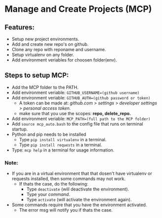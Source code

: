 # Manage and Create Projects (MCP)

## Features:
- Setup new project environments.
- Add and create new repo's on github.
- Clone any repo with reponame and username.
- Setup virtualenv on any folder.
- Add environment veriables for choosen folder(env).

## Steps to setup MCP:
- Add the MCP folder to the PATH.
- Add environment veriable: `GITHUB_USERNAME=(github username)`
- Add environment veriable: `GITHUB_AUTH=(github password or token)`
  - A token can be made at: *github.com > settings > developer settings > personal access token.*
  - make sure that you use the scopes: **repo, delete_repo.**
- Add environment veriable: `MCP_PATH=(full path to the MCP folder)`
- Add `source mcp_auto.bash` to the config file that runs on terminal startup.
- Python and pip needs to be installed
  - Type `pip install virtualenv` in a terminal.
  - Type `pip install requests` in a terminal.
- Type: `mcp help` in a terminal for usage information.

### Note:
- If you are in a virtual environment that that dosen't have virtualenv or requests installed, then some commands may not work.
  - If thats the case, do the following:
    - Type `deactivate` (will deactivate the environment).
    - Type your *command*.
    - Type `activate` (will activate the environment again).
- Some commands require that you have the environment activated.
  - The error msg will notify you if thats the case.

